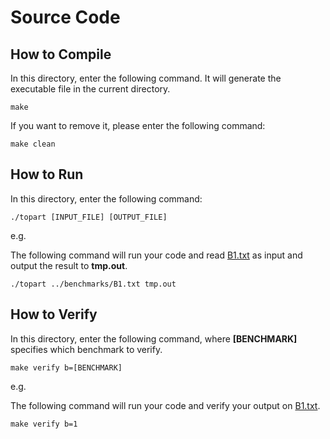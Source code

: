# Source Code

## How to Compile

In this directory, enter the following command. It will generate the executable file in the current directory.

```shell
make
```

If you want to remove it, please enter the following command:

```shell
make clean
```

## How to Run

In this directory, enter the following command:

```shell
./topart [INPUT_FILE] [OUTPUT_FILE]
```

e.g.

The following command will run your code and read [B1.txt](../benchmarks/B1.txt) as input and output the result to **tmp.out**.

```shell
./topart ../benchmarks/B1.txt tmp.out
```

## How to Verify

In this directory, enter the following command, where **[BENCHMARK]** specifies which benchmark to verify.

```shell
make verify b=[BENCHMARK]
```

e.g.

The following command will run your code and verify your output on [B1.txt](../benchmarks/B1.txt).

```shell
make verify b=1
```
